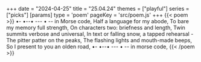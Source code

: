 +++
date = "2024-04-25"
title = "25.04.24"
themes = ["playful"]
series = ["picks"]
[params]
  type = 'poem'
  pageKey = 'src/poem.js'
+++
{{< poem >}}
•- •--• --- • -- in Morse code,
Half a language for my abode,
To bare my memory full strength,
On characters two: briefness and length,
Twin summits verbose and universal,
In text or falling snow, a tapped rehearsal -
The pitter patter on the peaks,
The flashing lights and mouth-made beeps,
So I present to you an olden road,
•- •--• --- • -- in morse code,
{{< /poem >}}